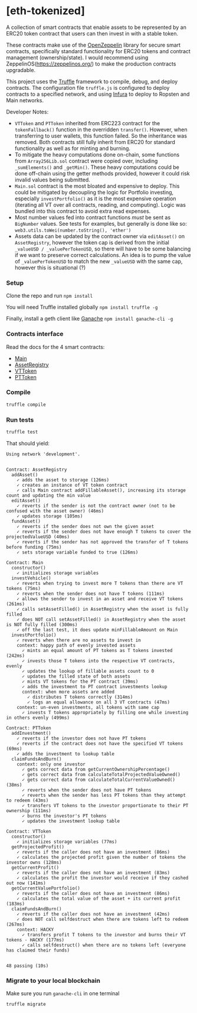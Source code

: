 # [eth-tokenized]

A collection of smart contracts that enable assets to be represented by an ERC20 token contract that users can then
invest in with a stable token.

These contracts make use of the [OpenZeppelin](https://github.com/OpenZeppelin/openzeppelin-solidity) library for secure
smart contracts, specifically standard functionality for ERC20 tokens and contract management (ownership/state). I would
recommend using ZeppelinOS(https://zeppelinos.org/) to make the production contracts upgradable.

This project uses the [Truffle](https://github.com/trufflesuite/truffle) framework to compile, debug, and deploy
contracts. The configuration file `truffle.js` is configured to deploy contracts to a specified network, and using
[Infura](https://infura.io/) to deploy to Ropsten and Main networks.

Developer Notes:
- `VTToken` and `PTToken` inherited from ERC223 contract for the `tokenFallback()` function in the overridden
`transfer()`. However, when transferring to user wallets, this function failed. So the inheritance was removed. Both
contracts still fully inherit from ERC20 for standard functionality as well as for minting and burning.
- To mitigate the heavy computations done on-chain, some functions from `Array256Lib.sol` contract were copied
over, including `_sumElements()` and `_getMin()`. These heavy computations could be done off-chain using the getter
methods provided, however it could risk invalid values being submitted.
- `Main.sol` contract is the most bloated and expensive to deploy. This could be mitigated by decoupling the logic
for Portfolio investing, especially `investPortfolio()` as it is the most expensive operation (iterating all VT over
  all contracts, reading, and computing). Logic was bundled into this contract to avoid extra read expenses.
- Most number values fed into contract functions _must_ be sent as `BigNumber` values. See tests for examples, but
generally is done like so: `web3.utils.toWei(number.toString(), 'ether')`
- Assets data can be updated by the contract owner via `editAsset()` on `AssetRegistry`, however the token cap is
derived from the initial `_valueUSD / _valuePerTokenUSD`, so there will have to be some balancing if we want to
preserve correct calculations. An idea is to pump the value of `_valuePerTokenUSD` to match the new `_valueUSD` with
the same cap, however this is situational (?)


### Setup
Clone the repo and run `npm install`

You will need Truffle installed globally `npm install truffle -g`

Finally, install a geth client like [Ganache](https://github.com/trufflesuite/ganache-cli) `npm install ganache-cli -g`

### Contracts interface
Read the docs for the 4 smart contracts:
- [Main](docs/contracts/Main.md)
- [AssetRegistry](docs/contracts/AssetRegistry.md)
- [VTToken](docs/contracts/VTToken.md)
- [PTToken](docs/contracts/PTToken.md)

### Compile
```bash
truffle compile
```

### Run tests
```bash
truffle test
```

That should yield:
```
Using network 'development'.


Contract: AssetRegistry
  addAsset()
    ✓ adds the asset to storage (126ms)
    ✓ creates an instance of VT token contract
    ✓ calls Main contract addFillableAsset(), increasing its storage count and updating the min value
  editAsset()
    ✓ reverts if the sender is not the contract owner (not to be confused with the asset owner) (46ms)
    ✓ updates storage (105ms)
  fundAsset()
    ✓ reverts if the sender does not own the given asset
    ✓ reverts if the sender does not have enough T tokens to cover the projectedValueUSD (40ms)
    ✓ reverts if the sender has not approved the transfer of T tokens before funding (75ms)
    ✓ sets storage variable funded to true (126ms)

Contract: Main
  constructor()
    ✓ initializes storage variables
  investVehicle()
    ✓ reverts when trying to invest more T tokens than there are VT tokens (75ms)
    ✓ reverts when the sender does not have T tokens (111ms)
    ✓ allows the sender to invest in an asset and receive VT tokens (261ms)
    ✓ calls setAssetFilled() in AssetRegistry when the asset is fully filled
    ✓ does NOT call setAssetFilled() in AssetRegistry when the asset is NOT fully filled (300ms)
    ✓ off the last test, it does update minFillableAmount on Main
  investPortfolio()
    ✓ reverts when there are no assets to invest in
    context: happy path of evenly invested assets
      ✓ mints an equal amount of PT tokens as T tokens invested (242ms)
      ✓ invests those T tokens into the respective VT contracts, evenly
      ✓ updates the lookup of fillable assets count to 0
      ✓ updates the filled state of both assets
      ✓ mints VT tokens for the PT contract (39ms)
      ✓ adds the investment to PT contract investments lookup
      context: when more assets are added
        ✓ distributes T tokens correctly (314ms)
        ✓ logs an equal allowance on all 3 VT contracts (47ms)
    context: un-even investments, all tokens with same cap
      ✓ invests T tokens appropriately by filling one while investing in others evenly (499ms)

Contract: PTToken
  addInvestment()
    ✓ reverts if the investor does not have PT tokens
    ✓ reverts if the contract does not have the specified VT tokens (69ms)
    ✓ adds the investment to lookup table
  claimFundsAndBurn()
    context: only one investor
      ✓ gets correct data from getCurrentOwnershipPercentage()
      ✓ gets correct data from calculateTotalProjectedValueOwned()
      ✓ gets correct data from calculateTotalCurrentValueOwned() (38ms)
      ✓ reverts when the sender does not have PT tokens
      ✓ reverts when the sender has less PT tokens than they attempt to redeem (43ms)
      ✓ transfers VT tokens to the investor proportionate to their PT ownership (111ms)
      ✓ burns the investor's PT tokens
      ✓ updates the investment lookup table

Contract: VTToken
  constructor()
    ✓ initializes storage variables (77ms)
  getProjectedProfit()
    ✓ reverts if the caller does not have an investment (86ms)
    ✓ calculates the projected profit given the number of tokens the investor owns (128ms)
  getCurrentProfit()
    ✓ reverts if the caller does not have an investment (83ms)
    ✓ calculates the profit the investor would receive if they cashed out now (141ms)
  getCurrentValuePortfolio()
    ✓ reverts if the caller does not have an investment (86ms)
    ✓ calculates the total value of the asset + its current profit (183ms)
  claimFundsAndBurn()
    ✓ reverts if the caller does not have an investment (42ms)
    ✓ does NOT call selfdestruct when there are tokens left to redeem (267ms)
    context: HACKY
      ✓ transfers profit T tokens to the investor and burns their VT tokens - HACKY (177ms)
      ✓ calls selfdestruct() when there are no tokens left (everyone has claimed their funds)


48 passing (10s)
```

### Migrate to your local blockchain
Make sure you run `ganache-cli` in one terminal
```bash
truffle migrate
```
